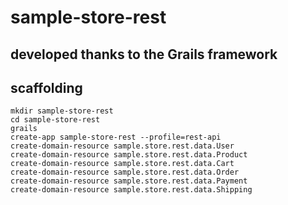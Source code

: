 # sample-store-rest

## developed thanks to the Grails framework

## scaffolding

```text
mkdir sample-store-rest
cd sample-store-rest
grails
create-app sample-store-rest --profile=rest-api
create-domain-resource sample.store.rest.data.User
create-domain-resource sample.store.rest.data.Product
create-domain-resource sample.store.rest.data.Cart
create-domain-resource sample.store.rest.data.Order
create-domain-resource sample.store.rest.data.Payment
create-domain-resource sample.store.rest.data.Shipping
```
